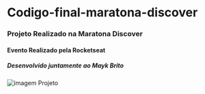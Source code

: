 # Codigo-final-maratona-discover

<h3>Projeto Realizado na Maratona Discover</h3>
<h4>Evento Realizado pela Rocketseat</h4>
<h5>Desenvolvido juntamente ao Mayk Brito</h5>

<img src="https://img.shields.io/badge/version-0.0.1-yellow.svg" alt="imagem Projeto">
